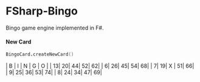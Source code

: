 FSharp-Bingo
============

Bingo game engine implemented in F#.

#### New Card
```fsharp
BingoCard.createNewCard()
```

| B | I | N | G | O |
| 13| 20| 44| 52| 62|
|  6| 26| 45| 54| 68|
|  7| 19| X | 51| 66|
|  9| 25| 36| 53| 74|
|  8| 24| 34| 47| 69|
